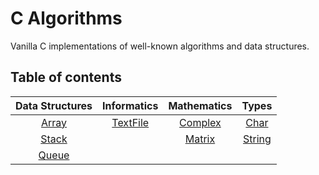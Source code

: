 # C Algorithms
Vanilla C implementations of well-known algorithms and data structures.

## Table of contents
| Data Structures                        | Informatics                              | Mathematics                       | Types                           |
| :------------------------------------: | :--------------------------------------: | :-------------------------------: | :-----------------------------: |
| [Array](data-structures/array/array.h) | [TextFile](informatics/textfile/tfile.h) | [Complex](math/complex/complex.h) | [Char](types/char/char.h)       |
| [Stack](data-structures/stack/stack.h) |                                          | [Matrix](math/matrix/matrix.h)    | [String](types/string/string.h) |
| [Queue](data-structures/queue/queue.h) |                                          |                                   |                                 |